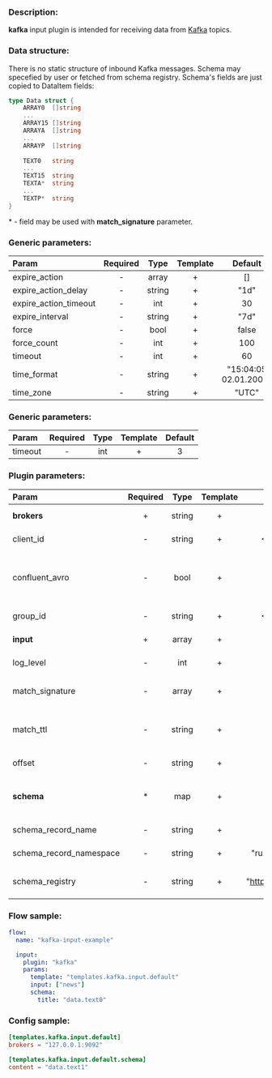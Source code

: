 ### Description:

**kafka** input plugin is intended for receiving data from [Kafka](https://kafka.apache.org/) topics.  

### Data structure:

There is no static structure of inbound Kafka messages. Schema may specefied by user or fetched from schema registry.
Schema's fields are just copied to DataItem fields:

```go
type Data struct {
    ARRAY0  []string
    ...
    ARRAY15 []string
    ARRAYA  []string
    ...
    ARRAYP  []string
	
    TEXT0   string
    ...
    TEXT15  string
    TEXTA*  string
    ...
    TEXTP*  string
}
```

&ast; - field may be used with **match_signature** parameter.

### Generic parameters:

| Param                 | Required |  Type  | Template |        Default        |
|:----------------------|:--------:|:------:|:--------:|:---------------------:|
| expire_action         |    -     | array  |    +     |          []           |
| expire_action_delay   |    -     | string |    +     |         "1d"          |
| expire_action_timeout |    -     |  int   |    +     |          30           |
| expire_interval       |    -     | string |    +     |         "7d"          |
| force                 |    -     |  bool  |    +     |         false         |
| force_count           |    -     |  int   |    +     |          100          |
| timeout               |    -     |  int   |    +     |          60           |
| time_format           |    -     | string |    +     | "15:04:05 02.01.2006" |
| time_zone             |    -     | string |    +     |         "UTC"         |

### Generic parameters:

| Param   | Required | Type | Template | Default |
|:--------|:--------:|:----:|:--------:|:-------:|
| timeout |    -     | int  |    +     |    3    |


### Plugin parameters:

| Param                   | Required | Type   | Template | Default                 | Example                       | Description                                                                                                                                                                                                         |
|:------------------------|:--------:|:------:|:--------:|:-----------------------:|:-----------------------------:|:--------------------------------------------------------------------------------------------------------------------------------------------------------------------------------------------------------------------|
| **brokers**             | +        | string | +        | ""                      | "127.0.0.1:9092,host:1111"    | List of Kafka brokers.                                                                                                                                                                                              |
| client_id               | -        | string | +        | <FLOW_NAME>             | "gosquito"                    | Client identification.                                                                                                                                                                                              |
| confluent_avro          | -        | bool   | +        | false                   | true                          | Get [Confluent Avro](https://docs.confluent.io/platform/current/schema-registry/serdes-develop/index.html#wire-format) schema from [schema registry](https://docs.confluent.io/current/schema-registry/index.html). |
| group_id                | -        | string | +        | <FLOW_NAME>             | "gosquito"                    | Group identification.                                                                                                                                                                                               |
| **input**               | +        | array  | +        | []                      | ["news"]                      | List of Kafka topics.                                                                                                                                                                                               |
| log_level               | -        | int    | +        | 0                       | 7                             | librdkafka log level.                                                                                                                                                                                               |
| match_signature         | -        | array  | +        | "[]"                    | ["data.text0", "data.text19"] | Match new messages by signature.                                                                                                                                                                                    |
| match_ttl               | -        | string | +        | "1d"                    | "24h"                         | TTL (Time To Live) for matched signatures.                                                                                                                                                                          |
| offset                  | -        | string | +        | "end"                   | "beginning"                   | Client identification.                                                                                                                                                                                              |
| **schema**              | *        | map    | +        | map[]                   | see example                   | Dynamic schema for Kafka messages.                                                                                                                                                                                  |
| schema_record_name      | -        | string | +        | "DataItem"              | "event"                       | [Avro record name](http://avro.apache.org/docs/current/spec.html).                                                                                                                                                  |
| schema_record_namespace | -        | string | +        | "ru.livelace.gosquito"  | "com.example"                 | [Avro record namespace](http://avro.apache.org/docs/current/spec.html).                                                                                                                                             |
| schema_registry         | -        | string | +        | "http://127.0.0.1:8081" | "https://host.example.com"    | [Confluent schema registry](https://docs.confluent.io/current/schema-registry/index.html).                                                                                                                          |

### Flow sample:

```yaml
flow:
  name: "kafka-input-example"

  input:
    plugin: "kafka"
    params:
      template: "templates.kafka.input.default"
      input: ["news"]
      schema:
        title: "data.text0"
```

### Config sample:

```toml
[templates.kafka.input.default]
brokers = "127.0.0.1:9092"

[templates.kafka.input.default.schema]
content = "data.text1"
```

